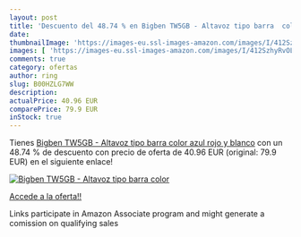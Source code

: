 ```yaml
---
layout: post
title: 'Descuento del 48.74 % en Bigben TW5GB - Altavoz tipo barra  color'
date: 
thumbnailImage: 'https://images-eu.ssl-images-amazon.com/images/I/412SzhyRvOL._SL200_.jpg'
images: [ 'https://images-eu.ssl-images-amazon.com/images/I/412SzhyRvOL._SL200_.jpg' ]
comments: true
category: ofertas
author: ring
slug: B00HZLG7WW
description:
actualPrice: 40.96 EUR
comparePrice: 79.9 EUR
inStock: true
---
```


Tienes [Bigben TW5GB - Altavoz tipo barra  color azul  rojo y blanco](https://www.amazon.es/dp/B00HZLG7WW/?tag=tolees-21) con un 48.74 % de descuento con precio de oferta de 40.96 EUR (original: 79.9 EUR) en el siguiente enlace!

[![Bigben TW5GB - Altavoz tipo barra  color](https://images-eu.ssl-images-amazon.com/images/I/412SzhyRvOL._SL200_.jpg)](https://www.amazon.es/dp/B00HZLG7WW/?tag=tolees-21)

[Accede a la oferta!!](https://www.amazon.es/dp/B00HZLG7WW/?tag=tolees-21)

Links participate in Amazon Associate program and might generate a comission on qualifying sales


